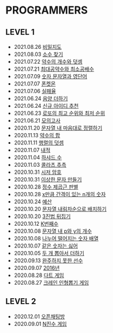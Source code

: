 # PROGRAMMERS

## LEVEL 1
- 2021.08.26 [비밀지도](https://ziho-world.tistory.com/45)
- 2021.08.03 [소수 찾기](https://ziho-world.tistory.com/44)
- 2021.07.22 [약수의 개수와 덧셈](https://ziho-world.tistory.com/43)
- 2021.07.21 [최대공약수와 최소공배수](https://ziho-world.tistory.com/42)
- 2021.07.09 [숫자 문자열과 영단어](https://ziho-world.tistory.com/41)
- 2021.07.07 [폰켓몬](https://ziho-world.tistory.com/40)
- 2021.07.06 [실패율](https://ziho-world.tistory.com/39)
- 2021.06.24 [음양 더하기](https://ziho-world.tistory.com/38)
- 2021.06.24 [신규 아이디 추천](https://ziho-world.tistory.com/37)
- 2021.06.23 [로또의 최고 순위와 최저 순위](https://ziho-world.tistory.com/36)
- 2021.06.21 [모의고사](https://ziho-world.tistory.com/35)
- 2020.11.20 [문자열 내 마음대로 정렬하기](https://ziho-world.tistory.com/25)
- 2020.11.13 [약수의 합](https://ziho-world.tistory.com/24)
- 2020.11.11 [행렬의 덧셈](https://ziho-world.tistory.com/23)
- 2020.11.07 [내적](https://ziho-world.tistory.com/22)
- 2020.11.04 [하샤드 수](https://ziho-world.tistory.com/21)
- 2020.11.03 [콜라츠 추측](https://ziho-world.tistory.com/20)
- 2020.10.31 [시저 암호](https://ziho-world.tistory.com/19)
- 2020.10.31 [이상한 문자 만들기](https://ziho-world.tistory.com/18)
- 2020.10.28 [정수 제곱근 판별](https://ziho-world.tistory.com/17)
- 2020.10.28 [x만큼 간격이 있는 n개의 숫자](https://ziho-world.tistory.com/16)
- 2020.10.24 [예산](https://ziho-world.tistory.com/15)
- 2020.10.20 [문자열 내림차순으로 배치하기](https://ziho-world.tistory.com/14)
- 2020.10.20 [3진법 뒤집기](https://ziho-world.tistory.com/13)
- 2020.10.12 [K번째수](https://ziho-world.tistory.com/12)
- 2020.10.08 [문자열 내 p와 y의 개수](https://ziho-world.tistory.com/11)
- 2020.10.08 [나누어 떨어지는 숫자 배열](https://ziho-world.tistory.com/10)
- 2020.10.07 [같은 숫자는 싫어](https://ziho-world.tistory.com/9)
- 2020.10.05 [두 개 뽑아서 더하기](https://ziho-world.tistory.com/8)
- 2020.09.13 [완주하지 못한 선수](https://ziho-world.tistory.com/7)
- 2020.09.07 [2016년](https://ziho-world.tistory.com/6)
- 2020.08.28 [다트 게임](https://ziho-world.tistory.com/3)
- 2020.08.27 [크레인 인형뽑기 게임](https://ziho-world.tistory.com/2)

## LEVEL 2
- 2020.12.01 [오픈채팅방](https://ziho-world.tistory.com/26)
- 2020.09.01 [N진수 게임](https://ziho-world.tistory.com/5) 
